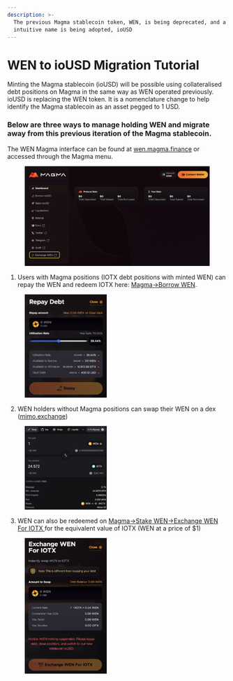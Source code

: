 ```yaml
---
description: >-
  The previous Magma stablecoin token, WEN, is being deprecated, and a more
  intuitive name is being adopted, ioUSD
---
```


# WEN to ioUSD Migration Tutorial

Minting the Magma stablecoin (ioUSD) will be possible using collateralised debt positions on Magma in the same way as WEN operated previously. ioUSD is replacing the WEN token. It is a nomenclature change to help identify the Magma stablecoin as an asset pegged to 1 USD.

### Below are three ways to manage holding WEN and migrate away from this previous iteration of the Magma stablecoin.

The WEN Magma interface can be found at [wen.magma.finance](https://wen.magma.finance) or accessed through the Magma menu.

<figure><img src="../.gitbook/assets/Screenshot 2024-11-08 at 10.45.10.png" alt="" width="563"><figcaption></figcaption></figure>

1. Users with Magma positions (IOTX debt positions with minted WEN) can repay the WEN and redeem IOTX here: [Magma->Borrow WEN](https://wen.magma.finance).

<figure><img src="../.gitbook/assets/Screenshot 2024-10-31 at 23.07.32.png" alt="" width="188"><figcaption></figcaption></figure>

2. WEN holders without Magma positions can swap their WEN on a dex ([mimo.exchange](https://mimo.exchange))

<figure><img src="../.gitbook/assets/Screenshot 2024-10-31 at 23.09.34.png" alt="" width="188"><figcaption></figcaption></figure>

3. WEN can also be redeemed on [Magma->Stake WEN->Exchange WEN For IOTX ](https://app.magma.finance/stake)for the equivalent value of IOTX (WEN at a price of $1)

<figure><img src="../.gitbook/assets/Screenshot 2024-11-08 at 10.50.59.png" alt="" width="188"><figcaption></figcaption></figure>
